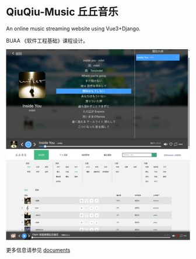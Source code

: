 # QiuQiu-Music 丘丘音乐
An online music streaming website using Vue3+Django.

BUAA 《软件工程基础》课程设计。

![Player](documents/pics/Player.png)
![index](documents/pics/index.png)

更多信息请参见 [documents](documents)